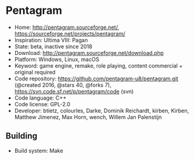 # Pentagram

- Home: http://pentagram.sourceforge.net/, https://sourceforge.net/projects/pentagram/
- Inspiration: Ultima VIII: Pagan
- State: beta, inactive since 2018
- Download: http://pentagram.sourceforge.net/download.php
- Platform: Windows, Linux, macOS
- Keyword: game engine, remake, role playing, content commercial + original required
- Code repository: https://github.com/pentagram-u8/pentagram.git (@created 2016, @stars 40, @forks 7), https://svn.code.sf.net/p/pentagram/code (svn)
- Code language: C++
- Code license: GPL-2.0
- Developer: btietz, colourles, Darke, Dominik Reichardt, kirben, Kirben, Matthew Jimenez, Max Horn, wench, Willem Jan Palenstijn

## Building

- Build system: Make
